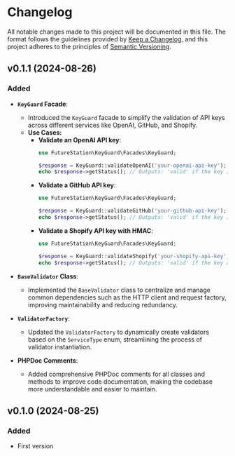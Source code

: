 # Changelog

All notable changes made to this project will be documented in this file. The format follows the guidelines provided by [Keep a Changelog](http://keepachangelog.com/), and this project adheres to the principles of [Semantic Versioning](http://semver.org/).

## v0.1.1 (2024-08-26)
### Added
- **`KeyGuard` Facade**:
  - Introduced the `KeyGuard` facade to simplify the validation of API keys across different services like OpenAI, GitHub, and Shopify.
  - **Use Cases:**
    - **Validate an OpenAI API key**:
      ```php
      use FutureStation\KeyGuard\Facades\KeyGuard;

      $response = KeyGuard::validateOpenAI('your-openai-api-key');
      echo $response->getStatus(); // Outputs: 'valid' if the key is valid
      ```
    - **Validate a GitHub API key**:
      ```php
      use FutureStation\KeyGuard\Facades\KeyGuard;

      $response = KeyGuard::validateGitHub('your-github-api-key');
      echo $response->getStatus(); // Outputs: 'valid' if the key is valid
      ```
    - **Validate a Shopify API key with HMAC**:
      ```php
      use FutureStation\KeyGuard\Facades\KeyGuard;

      $response = KeyGuard::validateShopify('your-shopify-api-key', 'your-secret', 'your-hmac-hash', 'data');
      echo $response->getStatus(); // Outputs: 'valid' if the key and HMAC are valid
      ```

- **`BaseValidator` Class**:
  - Implemented the `BaseValidator` class to centralize and manage common dependencies such as the HTTP client and request factory, improving maintainability and reducing redundancy.

- **`ValidatorFactory`**:
  - Updated the `ValidatorFactory` to dynamically create validators based on the `ServiceType` enum, streamlining the process of validator instantiation.

- **PHPDoc Comments**:
  - Added comprehensive PHPDoc comments for all classes and methods to improve code documentation, making the codebase more understandable and easier to maintain.


## v0.1.0 (2024-08-25)
### Added
- First version
